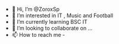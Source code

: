 - 👋 Hi, I’m @ZoroxSp
- 👀 I’m interested in IT , Music and Football
- 🌱 I’m currently learning BSC IT
- 💞️ I’m looking to collaborate on ...
- 📫 How to reach me - 

<!---
ZoroxSp/ZoroxSp is a ✨ special ✨ repository because its `README.md` (this file) appears on your GitHub profile.
You can click the Preview link to take a look at your changes.
--->
